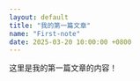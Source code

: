 ```yaml
---
layout: default
title: "我的第一篇文章"
name: "First-note" 
date: 2025-03-20 10:00:00 +0800
---
```


这里是我的第一篇文章的内容！
